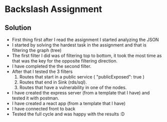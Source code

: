 # Backslash Assignment


## Solution

* First thing first after I read the assignment I started analyzing the JSON
* I started by solving the hardest task in the assignment and that is filtering the graph (tree)
* The first filter I did was of filtering top to bottom, it took the most time as that was the key for the opposite filtering direction.
* I have completed the the second filter.
* After that I tested the 3 filters
  1. Routes that start in a public service ( "publicExposed": true )
  2. Routes that end in Sink (rds/sql).
  3. Routes that have a vulnerability in one of the nodes.
* I have created the express server (from a template that I have) and tested it with postman.
* I have created a react app (from a template that I have)
* I have connected front to back
* Tested the full cycle and was happy with the results :D